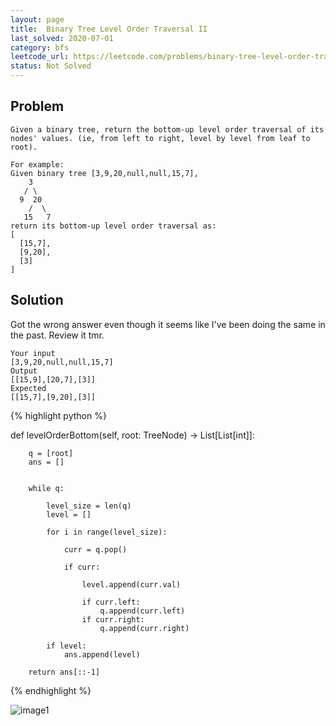 ```yaml
---
layout: page
title:  Binary Tree Level Order Traversal II
last_solved: 2020-07-01
category: bfs
leetcode_url: https://leetcode.com/problems/binary-tree-level-order-traversal-ii/
status: Not Solved
---
```


Problem
-------

```
Given a binary tree, return the bottom-up level order traversal of its nodes' values. (ie, from left to right, level by level from leaf to root).

For example:
Given binary tree [3,9,20,null,null,15,7],
    3
   / \
  9  20
    /  \
   15   7
return its bottom-up level order traversal as:
[
  [15,7],
  [9,20],
  [3]
]

```

Solution
----------

Got the wrong answer even though it seems like I've been doing the same in the past. Review it tmr.

```
Your input
[3,9,20,null,null,15,7]
Output
[[15,9],[20,7],[3]]
Expected
[[15,7],[9,20],[3]]
```

{% highlight python %}

def levelOrderBottom(self, root: TreeNode) -> List[List[int]]:

        q = [root]
        ans = []
        
        
        while q:
            
            level_size = len(q)
            level = []
            
            for i in range(level_size):
                
                curr = q.pop()

                if curr:
                
                    level.append(curr.val)

                    if curr.left:
                        q.append(curr.left)
                    if curr.right:
                        q.append(curr.right)
        
            if level:
                ans.append(level)
        
        return ans[::-1]

{% endhighlight %}


![image1]()